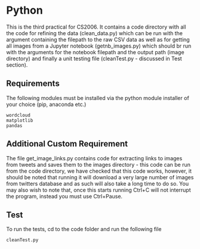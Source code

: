 # Python
This is the third practical for CS2006.
It contains a code directory with all the code for refining the data (clean_data.py) which can be run with the argument containing the filepath to the raw CSV data as well as for getting all images from a Jupyter notebook (getnb_images.py) which should br run with the arguments for the notebook filepath and the output path (image directory) and finally a unit testing file (cleanTest.py - discussed in Test section).

## Requirements
The following modules must be installed via the python module installer of your choice (pip, anaconda etc.)

    wordcloud
    matplotlib
    pandas

## Additional Custom Requirement
The file get_image_links.py contains code for extracting links to images from tweets and saves them to the images directory - this code can be run from the code directory, we have checked that this code works, however, it should be noted that running it will download a very large number of images from twitters database and as such will also take a long time to do so.
You may also wish to note that, once this starts running Ctrl+C will not interrupt the program, instead you must use Ctrl+Pause.

## Test
To run the tests, cd to the code folder and run the following file
    
    cleanTest.py
    
